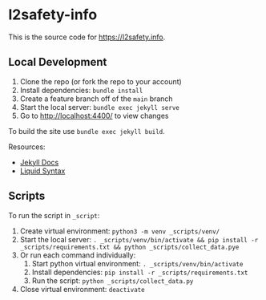 # l2safety-info

This is the source code for <https://l2safety.info>.

## Local Development

1. Clone the repo (or fork the repo to your account)
1. Install dependencies: `bundle install`
1. Create a feature branch off of the `main` branch
1. Start the local server: `bundle exec jekyll serve`
1. Go to <http://localhost:4400/> to view changes

To build the site use `bundle exec jekyll build`.

Resources:

- [Jekyll Docs](https://jekyllrb.com/docs/)
- [Liquid Syntax](https://shopify.github.io/liquid/basics/introduction/)


## Scripts

To run the script in `_script`:
1. Create virtual environment: `python3 -m venv _scripts/venv/`
1. Start the local server: `. _scripts/venv/bin/activate && pip install -r _scripts/requirements.txt && python _scripts/collect_data.pye`
1. Or run each command individually:
    1. Start python virtual environment: `. _scripts/venv/bin/activate`
    1. Install dependencies: `pip install -r _scripts/requirements.txt`
    1. Run the script: `python _scripts/collect_data.py`
1. Close virtual environment: `deactivate`


